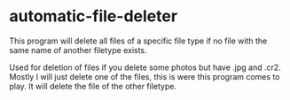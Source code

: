 # automatic-file-deleter
This program will delete all files of a specific file type if no file with the same name of another filetype exists.

Used for deletion of files if you delete some photos but have .jpg and .cr2. Mostly I will just delete one of the files, this is were this program comes to play. It will delete the file of the other filetype.
